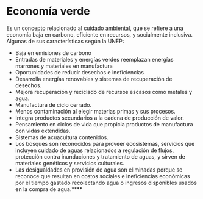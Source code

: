 # Economía verde

Es un concepto relacionado al [cuidado ambiental](Ingenier%C3%ADa%20ambiental.md), que se refiere a una economía baja en carbono, eficiente en recursos, y socialmente inclusiva. Algunas de sus características según la UNEP:

* Baja en emisiones de carbono
* Entradas de materiales y energías verdes reemplazan energías marrones y materiales en manufactura
* Oportunidades de reducir desechos e ineficiencias
* Desarrolla energías renovables y sistemas de recuperación de desechos.
* Mejora recuperación y reciclado de recursos escasos como metales y agua.
* Manufactura de ciclo cerrado.
* Menos contaminación al elegir materias primas y sus procesos.
* Integra productos secundarios a la cadena de producción de valor.
* Pensamiento en ciclos de vida que propicia productos de manufactura con vidas extendidas.
* Sistemas de acuacultura contenidos.
* Los bosques son reconocidos para proveer ecosistemas, servicios que incluyen cuidado de aguas relacionados a regulación de flujos, protección contra inundaciones y tratamiento de aguas, y sirven de materiales genéticos y servicios culturales.
* Las desigualdades en provisión de agua son eliminadas porque se reconoce que resultan en costos sociales e ineficiencias económicas por el tiempo gastado recolectando agua o ingresos disponibles usados en la compra de agua.\*\*\*\*

